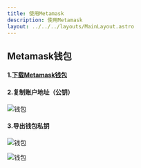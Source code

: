 ```yaml
---
title: 使用Metamask
description: 使用Metamask
layout: ../../../layouts/MainLayout.astro
---
```


## Metamask钱包

#### 1.[下载Metamask钱包](https://metamask.io/download/)

#### 2.复制账户地址（公钥）

![钱包](/wallet1.png)

#### 3.导出钱包私钥

![钱包](/wallet2.png)

![钱包](/wallet3.png)
